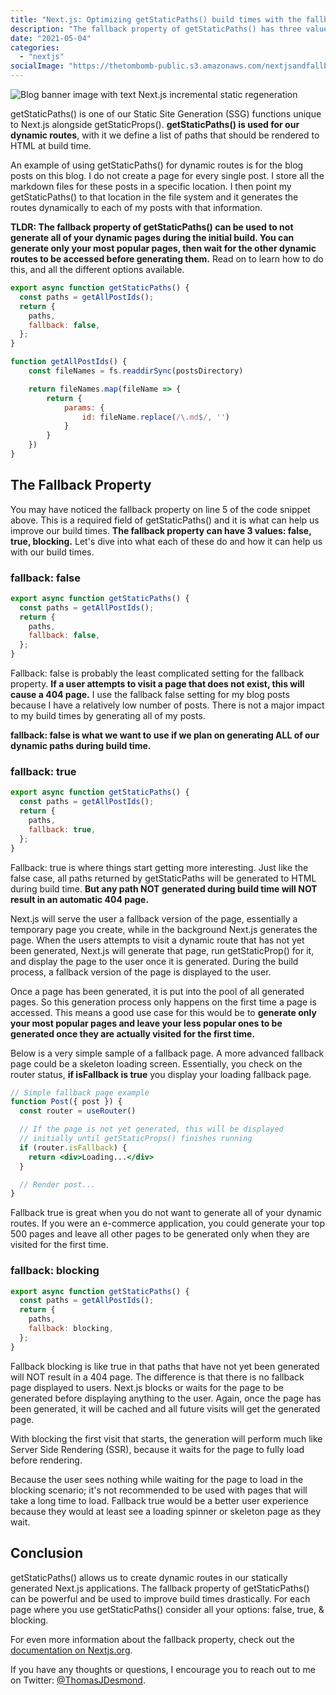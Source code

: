 ```yaml
---
title: "Next.js: Optimizing getStaticPaths() build times with the fallback property"
description: "The fallback property of getStaticPaths() has three values: false, true, & blocking. Learn how to use the fallback property to improve your static site generation build times in Next.js."
date: "2021-05-04"
categories: 
  - "nextjs"
socialImage: "https://thetombomb-public.s3.amazonaws.com/nextjsandfallback.png"
---
```

![Blog banner image with text Next.js incremental static regeneration](/images/ForPosts/nextjsandfallback.png)

getStaticPaths() is one of our Static Site Generation (SSG) functions unique to Next.js alongside getStaticProps(). **getStaticPaths() is used for our dynamic routes**, with it we define a list of paths that should be rendered to HTML at build time. 

An example of using getStaticPaths() for dynamic routes is for the blog posts on this blog. I do not create a page for every single post. I store all the markdown files for these posts in a specific location. I then point my getStaticPaths() to that location in the file system and it generates the routes dynamically to each of my posts with that information. 

**TLDR: The fallback property of getStaticPaths() can be used to not generate all of your dynamic pages during the initial build. You can generate only your most popular pages, then wait for the other dynamic routes to be accessed before generating them.** Read on to learn how to do this, and all the different options available. 

```jsx
export async function getStaticPaths() {
  const paths = getAllPostIds();
  return {
    paths,
    fallback: false,
  };
}

function getAllPostIds() {
    const fileNames = fs.readdirSync(postsDirectory)

    return fileNames.map(fileName => {
        return {
            params: {
                id: fileName.replace(/\.md$/, '')
            }
        }
    })
}
```

## The Fallback Property

You may have noticed the fallback property on line 5 of the code snippet above. This is a required field of getStaticPaths() and it is what can help us improve our build times. **The fallback property can have 3 values: false, true, blocking.** Let's dive into what each of these do and how it can help us with our build times. 

### fallback: false

```jsx
export async function getStaticPaths() {
  const paths = getAllPostIds();
  return {
    paths,
    fallback: false,
  };
}
```

Fallback: false is probably the least complicated setting for the fallback property. **If a user attempts to visit a page that does not exist, this will cause a 404 page.** I use the fallback false setting for my blog posts because I have a relatively low number of posts. There is not a major impact to my build times by generating all of my posts.

**fallback: false is what we want to use if we plan on generating ALL of our dynamic paths during build time.** 

### fallback: true

```jsx
export async function getStaticPaths() {
  const paths = getAllPostIds();
  return {
    paths,
    fallback: true,
  };
}
```

Fallback: true is where things start getting more interesting. Just like the false case, all paths returned by getStaticPaths will be generated to HTML during build time. **But any path NOT generated during build time will NOT result in an automatic 404 page.** 

Next.js will serve the user a fallback version of the page, essentially a temporary page you create, while in the background Next.js generates the page. When the users attempts to visit a dynamic route that has not yet been generated, Next.js will generate that page, run getStaticProp() for it, and display the page to the user once it is generated. During the build process, a fallback version of the page is displayed to the user. 

Once a page has been generated, it is put into the pool of all generated pages. So this generation process only happens on the first time a page is accessed. This means a good use case for this would be to **generate only your most popular pages and leave your less popular ones to be generated once they are actually visited for the first time.** 

Below is a very simple sample of a fallback page. A more advanced fallback page could be a skeleton loading screen. Essentially, you check on the router status, **if isFallback is true** you display your loading fallback page. 

```jsx
// Simple fallback page example
function Post({ post }) {
  const router = useRouter()

  // If the page is not yet generated, this will be displayed
  // initially until getStaticProps() finishes running
  if (router.isFallback) {
    return <div>Loading...</div>
  }

  // Render post...
}
```

Fallback true is great when you do not want to generate all of your dynamic routes. If you were an e-commerce application, you could generate your top 500 pages and leave all other pages to be generated only when they are visited for the first time. 

### fallback: blocking

```jsx
export async function getStaticPaths() {
  const paths = getAllPostIds();
  return {
    paths,
    fallback: blocking,
  };
}
```

Fallback blocking is like true in that paths that have not yet been generated will NOT result in a 404 page. The difference is that there is no fallback page displayed to users. Next.js blocks or waits for the page to be generated before displaying anything to the user. Again, once the page has been generated, it will be cached and all future visits will get the generated page.  

With blocking the first visit that starts, the generation will perform much like Server Side Rendering (SSR), because it waits for the page to fully load before rendering. 

Because the user sees nothing while waiting for the page to load in the blocking scenario; it's not recommended to be used with pages that will take a long time to load. Fallback true would be a better user experience because they would at least see a loading spinner or skeleton page as they wait.

## Conclusion

getStaticPaths() allows us to create dynamic routes in our statically generated Next.js applications. The fallback property of getStaticPaths() can be powerful and be used to improve build times drastically. For each page where you use getStaticPaths() consider all your options: false, true, & blocking. 

For even more information about the fallback property, check out the [documentation on Nextjs.org](https://nextjs.org/docs/basic-features/data-fetching#the-fallback-key-required).

If you have any thoughts or questions, I encourage you to reach out to me on Twitter: [@ThomasJDesmond](https://twitter.com/ThomasJDesmond).